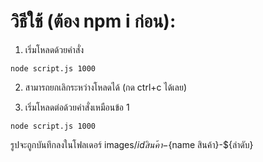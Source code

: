 # วิธีใช้ (ต้อง npm i ก่อน):

1. เริ่มโหลดด้วยคำสั่ง
```
node script.js 1000
```

2. สามารถยกเลิกระหว่างโหลดได้ (กด ctrl+c ได้เลย)

3. เริ่มโหลดต่อด้วยคำสั่งเหมือนข้อ 1
```
node script.js 1000
```
รูปจะถูกบันทึกลงในโฟลเดอร์ images/${id สินค้า}-${name สินค้า}-${ลำดับ}
